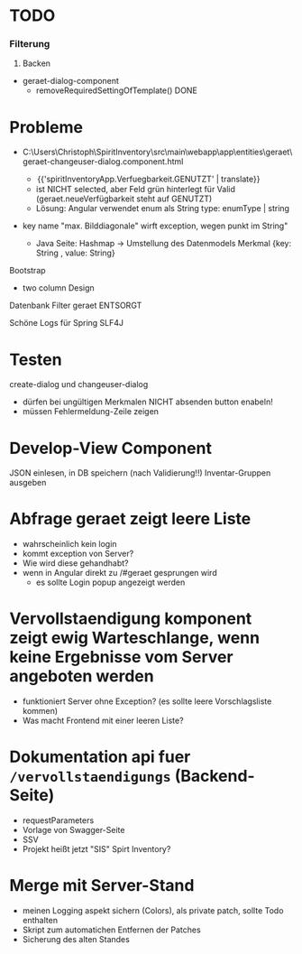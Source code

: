 TODO
====
### Filterung
1. Backen

- geraet-dialog-component
	- removeRequiredSettingOfTemplate() DONE



# Probleme

- C:\Users\Christoph\SpiritInventory\src\main\webapp\app\entities\geraet\geraet-changeuser-dialog.component.html
	-  <option value="GENUTZT" selected>{{'spiritInventoryApp.Verfuegbarkeit.GENUTZT' | translate}}</option>
	-  ist NICHT selected, aber Feld grün hinterlegt für Valid (geraet.neueVerfügbarkeit steht auf GENUTZT)
	- Lösung: Angular verwendet enum als String type: enumType | string

- key name "max. Bilddiagonale" wirft exception, wegen punkt im String"
	- Java Seite: Hashmap
-> Umstellung des Datenmodels
Merkmal {key: String , value: String}

Bootstrap
- two column Design

Datenbank Filter geraet ENTSORGT

Schöne Logs für Spring SLF4J

# Testen
create-dialog und 
changeuser-dialog 
- dürfen bei ungültigen Merkmalen NICHT absenden button enabeln!
- müssen Fehlermeldung-Zeile zeigen


# Develop-View Component
JSON einlesen, in DB speichern (nach Validierung!!)
Inventar-Gruppen ausgeben

# Abfrage geraet zeigt leere Liste
- wahrscheinlich kein login
- kommt exception von Server?
- Wie wird diese gehandhabt?
- wenn in Angular direkt zu /#geraet gesprungen wird
	- es sollte Login popup angezeigt werden

# Vervollstaendigung komponent zeigt ewig Warteschlange, wenn keine Ergebnisse vom Server angeboten werden
- funktioniert Server ohne Exception? (es sollte leere Vorschlagsliste kommen)
- Was macht Frontend mit einer leeren Liste?

# Dokumentation api fuer `/vervollstaendigungs` (Backend-Seite)
- requestParameters
- Vorlage von Swagger-Seite
- SSV
- Projekt heißt jetzt "SIS" Spirt Inventory?

# Merge mit Server-Stand
- meinen Logging aspekt sichern (Colors), als private patch, sollte Todo enthalten
- Skript zum automatichen Entfernen der Patches
- Sicherung des alten Standes